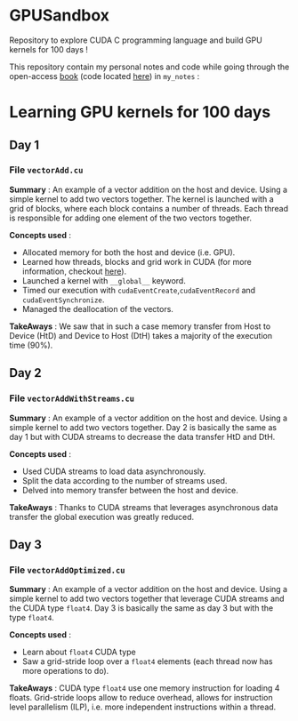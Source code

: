 # GPUSandbox

Repository to explore CUDA C programming language and build GPU kernels for 100 days ! 

This repository contain my personal notes and code while going through the open-access [book](https://www.cs.utexas.edu/~rossbach/cs380p/papers/cuda-programming.pdf) (code located [here](https://github.com/deeperlearning/professional-cuda-c-programming/tree/master)) in `my_notes` : 

# Learning GPU kernels for 100 days

## Day 1

### File `vectorAdd.cu`

**Summary** : An example of a vector addition on the host and device. Using a simple kernel to add two
vectors together. The kernel is launched with a grid of blocks, where each block contains a
number of threads. Each thread is responsible for adding one element of the two vectors
together.

**Concepts used** :
- Allocated memory for both the host and device (i.e. GPU).
- Learned how threads, blocks and grid work in CUDA (for more information, checkout [here](https://harmanani.github.io/classes/csc447/Notes/Lecture15.pdf)).
- Launched a kernel with `__global__` keyword.
- Timed our execution with `cudaEventCreate`,`cudaEventRecord` and `cudaEventSynchronize`.
- Managed the deallocation of the vectors.

**TakeAways** : We saw that in such a case memory transfer from Host to Device (HtD) and Device to Host (DtH) takes a majority of the execution time (90%). 

## Day 2

### File `vectorAddWithStreams.cu`

**Summary** : An example of a vector addition on the host and device. Using a simple kernel to add two
vectors together. Day 2 is basically the same as day 1 but with CUDA streams to decrease the data transfer HtD and DtH.

**Concepts used** :
- Used CUDA streams to load data asynchronously.
- Split the data according to the number of streams used.
- Delved into memory transfer between the host and device.

**TakeAways** : Thanks to CUDA streams that leverages asynchronous data transfer the global execution was greatly reduced.


## Day 3

### File `vectorAddOptimized.cu`

**Summary** : An example of a vector addition on the host and device. Using a simple kernel to add two
vectors together that leverage CUDA streams and the CUDA type `float4`. Day 3 is basically the same as day 3 but with the type `float4`.

**Concepts used** :
- Learn about `float4` CUDA type
- Saw a grid-stride loop over a `float4` elements (each thread now has more operations to do).

**TakeAways** : CUDA type `float4` use one memory instruction for loading 4 floats. Grid-stride loops allow to reduce overhead, allows for instruction level parallelism (ILP), i.e. more independent instructions within a thread.